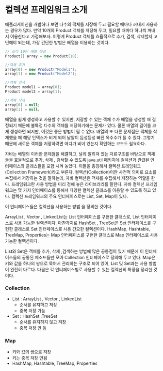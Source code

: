 # 컬렉션 프레임워크 소개

애플리케이션을 개발하다 보면 다수의 객체를 저장해 두고 필요할 때마다
꺼내서 사용하는 경우가 많다. 만약 10개의 Product 객체를 저장해 두고,
필요할 때마다 하나씩 꺼내서 이용한다고 가정해보자. 
어떻게 Product 객체를 효율적으로 추가, 검색, 삭제할지 고민해야 되는데,
가장 간단한 방법은 배열을 이용하는 것이다.
```java
// 길이 10인 배열 생성
Product[] array = new Product[10];

//객체 추가
array[0] = new Product("Model1");
array[1] = new Product("Model2");

//객체 검색
Product model1 = array[0];
Product model2 = array[1];

//객체 삭제
array[0] = null;
array[1] = null;
```

배열을 쉽게 생성하고 사용할 수 있지만, 저장할 수 있는 객체 수가
배열을 생성할 때 결정되기 때문에 불특정 다수의 객체를 저장하기에는
문제가 있다. 물론 배열의 길이를 크게 생성하면 되지만, 이것은 좋은 방법이
될 수 없다. 배열의 또 다른 문제점은 객체를 삭제했을 때 해당 인덱스가
비게 되어 낱알이 듬성등성 빠진 옥수수가 될 수 있다. 
그렇기 때문에 새로운 객체를 저장하려면 어디가 비어 있는지 확인하는
코드도 필요하다. 

자바는 배열의 이러한 문제점을 해결하고, 널리 알려져 있는 자료구조를
바탕으로 객체들을 효율적으로 추가, 삭제 , 검색할 수 있도록 
java.util 패키지에 컬렉션과 관련된 인터페이스와 클래스들을 포함 시켜
놓았다. 이들을 총칭해서 컬렉션 프레임워크(Collection Framework)라고
부른다. 컬렉션(Collection)이란 사전적 의미로 요소를 수집해서
저장하는 것을 말하는데, 자바 컬렉션은 객체를 수집해서 저장하는
역할을 한다. 프레임워크란 사용 방법을 미리 정해 놓은 라이브러리를 말한다.
자바 컬렉션 프레임워크는 몇 가지 인터페이스를 통해서 다양한 컬렉션
클래스를 이용할 수 있도록 하고 있다. 컬렉션 프레임워크의 주요 인터페이스로는
List, Set, Map이 있다. 

이 인터페이스들은 컬렉션을 사용하는 방법 을 정의한 것이다.

ArrayList , Vector , LinkedList는 List 인터페이스를 구현한
클래스로, List 인터페이스로 사용 가능한 컬렉션이다. 마찬가지로
HashSet , TreeSet은 Set 인터페이스를 구현한 클래스로 Set 
인터페이스로 사용 간으한 컬렉션이다. 
HashMap, Hashtable, TreeMap, Properties는 Map 인터페이스를
구현한 클래스로 Map 인터페이스로 사용 가능한 컬렉션이다.

List와 Set은 객체를 추가, 삭제 ,검색하는 방법에 많은 공통점이
있기 때문에 이 인터페이스들의 공통된 메소드들만 모아 Collection 
인터페이스로 정의해 두고 있다. Map은 키와 값을 하나의 쌍으로
묵어서 관리하는 구조로 되어 있어, List 및 Set과는 사용 방법이 
완전히 다르다. 다음은 각 인터페이스별로 사용할 수 있는 컬렉션의
특징을 정리한 것이다. 


### Collection
- List  : ArrayList , Vector , LinkedList
  - 순서를 유지하고 저장
  - 중복 저장 가능  
- Set : HashSet ,TreeSet
    - 순서를 유지하지 않고 저장
    - 중복 저장 안 됨

### Map
- 키와 값의 쌍으로 저장
- 키는 중복 저장 안됨
- HashMap, Hashtable, TreeMap, Properties